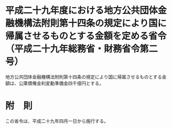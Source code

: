 # 平成二十九年度における地方公共団体金融機構法附則第十四条の規定により国に帰属させるものとする金額を定める省令（平成二十九年総務省・財務省令第二号）
地方公共団体金融機構法附則第十四条の規定により国に帰属させるものとする金額は、公庫債権金利変動準備金四千億円とする。
# 附　則
この省令は、平成二十九年四月一日から施行する。
